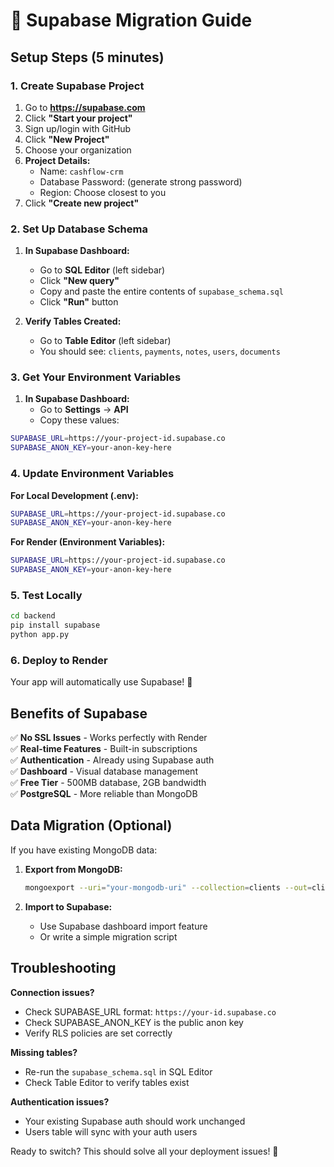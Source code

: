 # 🚀 Supabase Migration Guide

## Setup Steps (5 minutes)

### 1. Create Supabase Project

1. Go to **https://supabase.com**
2. Click **"Start your project"**
3. Sign up/login with GitHub
4. Click **"New Project"**
5. Choose your organization
6. **Project Details:**
   - Name: `cashflow-crm`
   - Database Password: (generate strong password)
   - Region: Choose closest to you
7. Click **"Create new project"**

### 2. Set Up Database Schema

1. **In Supabase Dashboard:**
   - Go to **SQL Editor** (left sidebar)
   - Click **"New query"**
   - Copy and paste the entire contents of `supabase_schema.sql`
   - Click **"Run"** button

2. **Verify Tables Created:**
   - Go to **Table Editor** (left sidebar)
   - You should see: `clients`, `payments`, `notes`, `users`, `documents`

### 3. Get Your Environment Variables

1. **In Supabase Dashboard:**
   - Go to **Settings** → **API**
   - Copy these values:

```bash
SUPABASE_URL=https://your-project-id.supabase.co
SUPABASE_ANON_KEY=your-anon-key-here
```

### 4. Update Environment Variables

**For Local Development (.env):**
```bash
SUPABASE_URL=https://your-project-id.supabase.co
SUPABASE_ANON_KEY=your-anon-key-here
```

**For Render (Environment Variables):**
```bash
SUPABASE_URL=https://your-project-id.supabase.co
SUPABASE_ANON_KEY=your-anon-key-here
```

### 5. Test Locally

```bash
cd backend
pip install supabase
python app.py
```

### 6. Deploy to Render

Your app will automatically use Supabase! 🎉

## Benefits of Supabase

✅ **No SSL Issues** - Works perfectly with Render  
✅ **Real-time Features** - Built-in subscriptions  
✅ **Authentication** - Already using Supabase auth  
✅ **Dashboard** - Visual database management  
✅ **Free Tier** - 500MB database, 2GB bandwidth  
✅ **PostgreSQL** - More reliable than MongoDB  

## Data Migration (Optional)

If you have existing MongoDB data:

1. **Export from MongoDB:**
   ```bash
   mongoexport --uri="your-mongodb-uri" --collection=clients --out=clients.json
   ```

2. **Import to Supabase:**
   - Use Supabase dashboard import feature
   - Or write a simple migration script

## Troubleshooting

**Connection issues?**
- Check SUPABASE_URL format: `https://your-id.supabase.co`
- Check SUPABASE_ANON_KEY is the public anon key
- Verify RLS policies are set correctly

**Missing tables?**
- Re-run the `supabase_schema.sql` in SQL Editor
- Check Table Editor to verify tables exist

**Authentication issues?**
- Your existing Supabase auth should work unchanged
- Users table will sync with your auth users

Ready to switch? This should solve all your deployment issues! 🚀